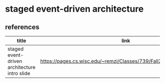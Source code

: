 # staged event-driven architecture
## references
|title|link|
|-|-|
|staged event-driven architecture intro slide|https://pages.cs.wisc.edu/~remzi/Classes/739/Fall2016/Papers/seda.pdf|
